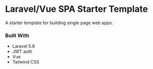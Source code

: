 # Laravel/Vue SPA Starter Template

A starter template for building single page web apps.

### Built With
* Laravel 5.8
* JWT auth
* Vue
* Tailwind CSS
